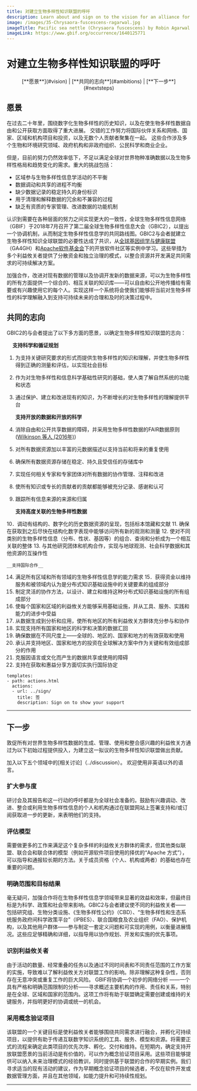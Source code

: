 ```yaml
---
title: 对建立生物多样性知识联盟的呼吁
description: Learn about and sign on to the vision for an alliance for biodiversity knowledge
image: /images/35-Chrysaora-fuscescens-ragarwal.jpg
imageTitle: Pacific sea nettle (Chrysaora fuscescens) by Robin Agarwal via iNaturalist. Photo licensed under CC BY-NC 4.0.
imageLink: https://www.gbif.org/occurrence/1640125771
---
```


# 对建立生物多样性知识联盟的呼吁

<p style="text-align: center;"> [**愿景**](#vision) | [**共同的志向**](#ambitions) | [**下一步**](#nextsteps) </p>

<a name="vision"></a>

## 愿景

在过去二十年里，围绕数字化生物多样性的历史知识，以及在使生物多样性数据自由和公开获取方面取得了重大进展。 交错的工作努力将国际伙伴关系和网络、国家、区域和机构项目和投资，以及无数个人贡献者聚集在一起。 这些合作涉及多个生物和环境研究领域、政府机构和非政府组织、公民科学和商业企业。

但是，目前的努力仍然效率低下，不足以满足全球对世界物种准确数据以及生物多样性格局和趋势变化的需求。重大的挑战包括：

+ 区域参与生物多样性信息学活动的不平衡
+ 数据调动和共享的进程不均衡
+ 缺少数据记录的稳定持久的身份标识
+ 用于清理和解释数据的冗余和不兼容的过程
+ 缺乏有资质的专家管理、改进数据的功能机制

认识到需要在各种层面的努力之间实现更大的一致性，全球生物多样性信息网络（GBIF）于2018年7月召开了第二届全球生物多样性信息大会（GBIC2），以提出一个协调机制，从而制定生物多样性信息学的共同路线图。GBIC2与会者就建立生物多样性知识全球联盟的必要性达成了共识，从[全球基因组学与健康联盟](https://www.ga4gh.org)（GA4GH）和[Apache软件基金会](https://www.apache.org)下的开放软件社区等实例中学习。这些举措为多个利益攸关者提供了分散资金和独立治理的模式，以整合资源并开发满足共同需求的可持续解决方案。

加强合作，改进对现有数据的管理以及协调开发新的数据来源，可以为生物多样性的所有方面提供一个综合的、相互关联的知识库——可以自由和公开地传播给有需要或有兴趣使用它的每个人。实现这样一个系统将会使我们能够将当前对生物多样性的科学理解融入到支持可持续未来的合理和及时的决策过程中。

<a name="ambitions"></a>

## 共同的志向

GBIC2的与会者提出了以下多方面的愿景，以确定生物多样性知识联盟的志向：

&nbsp;&nbsp;&nbsp;&nbsp;__支持科学和循证规划__

1. 为支持关键研究要求的形式而提供生物多样性的知识和理解，并使生物多样性得到正确的测量和评估，以实现社会目标
2. 作为对生物多样性和信息科学基础性研究的基础，使人类了解自然系统的功能和状态
3. 通过保护、建立和改进现有的知识，为不断增长的对生物多样性的理解提供平台

    __支持开放的数据和开放的科学__

4. 消除自由和公开共享数据的障碍，并采用生物多样性数据的FAIR数据原则 ([Wilkinson 等人 (2016年)](https://doi.org/10.1038/sdata.2016.18))
5. 对所有数据资源加以丰富的元数据描述以支持当前和将来的重复使用
6. 确保所有数据资源存储在稳定、持久且受信任的存储库中
7. 实现任何相关专家和专家团体对所有数据的协作管理、注释和改进
8. 使所有知识或专长的贡献者的贡献都能够被充分记录、感谢和认可
9. 跟踪所有信息来源的来源和归属

    __支持高度关联的生物多样性数据__

10．调动有结构的、数字化的历史数据资源的呈现，包括标本馆藏和文献
11. 确保在获取到之后尽快在结构化数字表现中能够访问所有新的观测和测量
12. 使对不同类别的生物多样性信息（分布、性状、基因等）的组合、查询和分析成为一个相互关联的整体
13. 与其他研究团体和机构合作，实现与地球观测、社会科学数据和其他资源的互操作性

    __支持国际合作__

14. 满足所有区域和所有领域的生物多样性信息学的能力需求
15．获得资金以维持服务和被领域内认为是分布式知识基础设施中的关键要素的组成部分
16. 制定灵活的协作方法，以设计、建立和维持这种分布式知识基础设施的所有组成部分
17. 使每个国家和区域的利益攸关方能够采用基础设施，并从工具、服务、实践和能力的进步中受益
18. 从数据生成到分析和应用，使所有地区的所有利益攸关方群体充分参与和协作
19. 实现支持所有国家和地区的科学和决策的数据汇回
20. 确保数据在不同尺度上——全球的、地区的、国家和地方的有效获取和使用
21. 承认并支持地区、国家和地方的投资在全球解决方案中作为关键和有效组成部分的作用
22. 克服因语言或文化而产生的数据共享或使用的障碍
23. 支持在获取和惠益分享方面切实执行国际协定


```styledYaml
templates:
- path: actions.html
  actions:
  - url: ../sign/
    title: 签
    description: Sign on to show your support
```

---

<a name="nextsteps"></a>
## 下一步

敦促所有对世界生物多样性数据的生成、管理、使用和整合感兴趣的利益攸关方通过为以下初始过程提供投入，为建立这一拟议的生物多样性知识联盟做出贡献。

加入以下五个领域中的[相关讨论]（../discussion）。 欢迎使用非英语以外的语言。


### 扩大参与度
研讨会及其报告和这一行动的呼吁都是为全球社会准备的。鼓励有兴趣调动、改进、整合或利用生物多样性信息的个人和机构通过在联盟网站上签署支持和/或订阅获取进一步的更新，来表明他们的支持。

### 评估模型
需要做更多的工作来满足这个复杂多样的利益攸关方群体的需求，但其他类似联盟、联合会和联合体的模型（例如开源软件项目使用的择优的“Apache 方式”），可以指导和通报较长期的方法。关于成员资格（个人、机构或两者）的基础也存在重要的问题。

### 明确范围和目标结果
毫无疑问，加强合作将在生物多样性信息学领域带来显著的效益和效率，但最终目标是为科学、政策和社会带来影响。GBIC2与会者建议使不同的利益攸关者——包括研究组、生物分类设施、《生物多样性公约》（CBD）、“生物多样性和生态系统服务政府间科学政策平台”（IPBES）、联合国粮食及农业组织（FAO）、保护机构，以及其他用户群体——参与制定一套定义问题和可实现的用例，以衡量进展情况。这些应足够精确和详细，以指导用以协作规划、开发和实施的优先事项。

### 识别利益攸关者
由于活动的数量、经常重叠的任务以及通过不同时间表和不同责任范围的工作方案的实施，导致难以了解利益攸关方对联盟工作的影响。除非理解这种复杂性，否则存在无意冲突或重复工作的巨大风险。 GBIF将协调一个初步的网络分析 ——一个具有严格和明确范围限制的分析——寻求概述主要机构的作用、责任和关系，特别是在全球、区域和国家的范围内。这项工作将有助于联盟确定需要创建或维持的关键服务，并指明更好的协调或统一的机会。

### 采用概念验证项目
该联盟的一个关键目标是使利益攸关者能够围绕共同需求进行融合，并孵化可持续项目，以提供有助于传递互联数字知识系统的工具、服务、模型和资源。将需要正式的流程来确定此类项目的优先次序、孵化、交付和维持。在短期内，确定支持开放联盟愿景的当前活动是有价值的，可以作为概念验证项目采用。这些项目能够提供可以纳入未来治理模式的经验教训，同时提供基于联盟的合作的早期实例。我们寻求适当的现有活动的建议，作为早期概念验证项目的候选者，不仅在软件开发或数据管理方面，并且在其他领域，如能力提升和可持续性规划。

---


